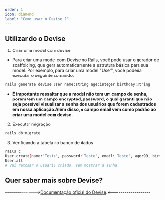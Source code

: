 ```yaml
---
order: 1
icon: diamond
label: "Como usar o Devise ?"
---
```


<!-- Araújo -->

## Utilizando o Devise

1. Criar uma model com devise

- Para criar uma model com Devise no Rails, você pode usar o gerador de scaffolding, que gera automaticamente a estrutura básica para sua model. Por exemplo, para criar uma model "User", você poderia executar o seguinte comando:

```bash
rails generate devise User name:string age:integer birthday:string
```

- **É importante ressaltar que a model não tem um campo de senha, porem tem um campo encrypted_password, o qual garanti que não seja possível visualizar a senha dos usuários que forem cadastrados em nossa aplicação.Além disso, o campo email vem como padrão ao criar uma model com devise.**

2. Executar migração

```bash
rails db:migrate
```

3. Verificando a tabela no banco de dados

```bash
rails c
User.create(name:'Teste', password:'Teste', email:'Teste', age:99, birthday:'99/99/9999')
User.all
# Vai retonar o usuario criado, sem mostrar a senha.
```

## Quer saber mais sobre Devise?

--------------->[Documentação oficial do Devise](https://github.com/heartcombo/devise#starting-with-rails).<-------------------






